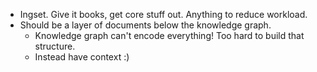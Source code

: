 


- Ingset. Give it books, get core stuff out. Anything to reduce workload. 
- Should be a layer of documents below the knowledge graph. 
    - Knowledge graph can't encode everything! Too hard to build that structure. 
    - Instead have context :) 
    